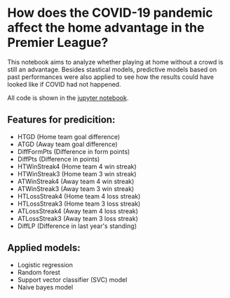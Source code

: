 # How does the COVID-19 pandemic affect the home advantage in the Premier League?

This notebook aims to analyze whether playing at home without a crowd is still an advantage. Besides stastical models, predictive models based on past performances were also applied to see how the results could have looked like if COVID had not happened.

All code is shown in the [jupyter notebook](https://github.com/christopherkindl/premier-league/blob/main/Home-advantage-in-football-during-covid.ipynb).

## Features for predicition:

- HTGD (Home team goal difference)
- ATGD (Away team goal difference)
- DiffFormPts (Difference in form points)
- DiffPts (Difference in points)
- HTWinStreak4 (Home team 4 win streak)
- HTWinStreak3 (Home team 3 win streak)
- ATWinStreak4 (Away team 4 win streak)
- ATWinStreak3 (Away team 3 win streak)
- HTLossStreak4 (Home team 4 loss streak)
- HTLossStreak3 (Home team 3 loss streak)
- ATLossStreak4 (Away team 4 loss streak)
- ATLossStreak3 (Away team 3 loss streak)
- DiffLP (Difference in last year's standing)

## Applied models:

- Logistic regression
- Random forest
- Support vector classifier (SVC) model
- Naive bayes model
